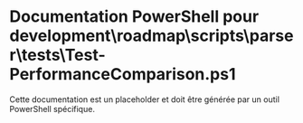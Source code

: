 # Documentation PowerShell pour development\roadmap\scripts\parser\tests\Test-PerformanceComparison.ps1

Cette documentation est un placeholder et doit être générée par un outil PowerShell spécifique.
